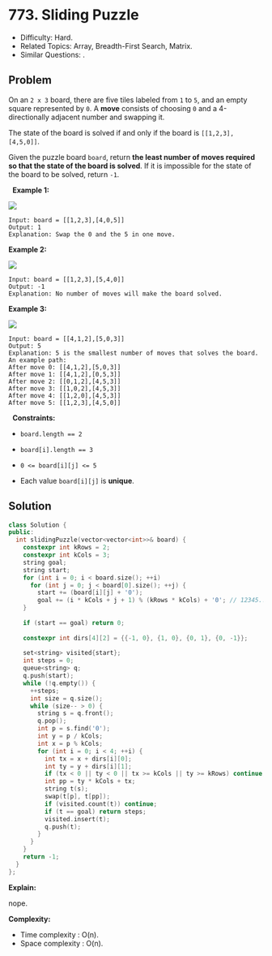 # 773. Sliding Puzzle

- Difficulty: Hard.
- Related Topics: Array, Breadth-First Search, Matrix.
- Similar Questions: .

## Problem

On an ```2 x 3``` board, there are five tiles labeled from ```1``` to ```5```, and an empty square represented by ```0```. A **move** consists of choosing ```0``` and a 4-directionally adjacent number and swapping it.

The state of the board is solved if and only if the board is ```[[1,2,3],[4,5,0]]```.

Given the puzzle board ```board```, return **the least number of moves required so that the state of the board is solved**. If it is impossible for the state of the board to be solved, return ```-1```.

 
**Example 1:**

![](https://assets.leetcode.com/uploads/2021/06/29/slide1-grid.jpg)

```
Input: board = [[1,2,3],[4,0,5]]
Output: 1
Explanation: Swap the 0 and the 5 in one move.
```

**Example 2:**

![](https://assets.leetcode.com/uploads/2021/06/29/slide2-grid.jpg)

```
Input: board = [[1,2,3],[5,4,0]]
Output: -1
Explanation: No number of moves will make the board solved.
```

**Example 3:**

![](https://assets.leetcode.com/uploads/2021/06/29/slide3-grid.jpg)

```
Input: board = [[4,1,2],[5,0,3]]
Output: 5
Explanation: 5 is the smallest number of moves that solves the board.
An example path:
After move 0: [[4,1,2],[5,0,3]]
After move 1: [[4,1,2],[0,5,3]]
After move 2: [[0,1,2],[4,5,3]]
After move 3: [[1,0,2],[4,5,3]]
After move 4: [[1,2,0],[4,5,3]]
After move 5: [[1,2,3],[4,5,0]]
```

 
**Constraints:**


	
- ```board.length == 2```
	
- ```board[i].length == 3```
	
- ```0 <= board[i][j] <= 5```
	
- Each value ```board[i][j]``` is **unique**.



## Solution

```C++
class Solution {
public:
  int slidingPuzzle(vector<vector<int>>& board) {
    constexpr int kRows = 2;
    constexpr int kCols = 3; 
    string goal;
    string start;
    for (int i = 0; i < board.size(); ++i)
      for (int j = 0; j < board[0].size(); ++j) {
        start += (board[i][j] + '0');
        goal += (i * kCols + j + 1) % (kRows * kCols) + '0'; // 12345...0
    }
    
    if (start == goal) return 0;
    
    constexpr int dirs[4][2] = {{-1, 0}, {1, 0}, {0, 1}, {0, -1}};
    
    set<string> visited{start};
    int steps = 0;
    queue<string> q;
    q.push(start);
    while (!q.empty()) {
      ++steps;
      int size = q.size();
      while (size-- > 0) {
        string s = q.front();
        q.pop();
        int p = s.find('0');
        int y = p / kCols;
        int x = p % kCols;        
        for (int i = 0; i < 4; ++i) {
          int tx = x + dirs[i][0];
          int ty = y + dirs[i][1];
          if (tx < 0 || ty < 0 || tx >= kCols || ty >= kRows) continue;
          int pp = ty * kCols + tx;
          string t(s);
          swap(t[p], t[pp]);          
          if (visited.count(t)) continue;            
          if (t == goal) return steps;
          visited.insert(t);
          q.push(t);
        }
      }      
    }
    return -1;
  }
};
```

**Explain:**

nope.

**Complexity:**

* Time complexity : O(n).
* Space complexity : O(n).
